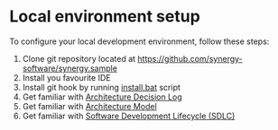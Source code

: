 ﻿# Local environment setup

To configure your local development environment, follow these steps:

1. Clone git repository located at https://github.com/synergy-software/synergy.sample
2. Install you favourite IDE
3. Install git hook by running [install.bat](../../.hooks/install.bat) script
4. Get familiar with [Architecture Decision Log](../architecture/Architecture%20Decision%20Log.md)
4. Get familiar with [Architecture Model](../architecture/Architecture%20Model.md)
4. Get familiar with [Software Development Lifecycle (SDLC)](docs/process/Development%20Process.md)